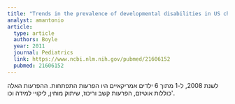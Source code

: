 ```yaml
---
title: "Trends in the prevalence of developmental disabilities in US children, 1997-2008"
analyst: amantonio
article:
  type: article
  authors: Boyle
  year: 2011
  journal: Pediatrics
  link: https://www.ncbi.nlm.nih.gov/pubmed/21606152
  pubmed: 21606152
---
```


לשנת 2008, ל-1 מתוך 6 ילדים אמריקאיים היו הפרעות התפתחות. ההפרעות האלה כוללות אוטיזם, הפרעות קשב וריכוז, שיתוק מוחין, ליקויי למידה וכו'.
